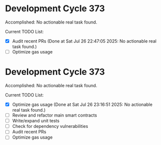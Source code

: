 # Development Cycle 373

Accomplished: No actionable real task found.

Current TODO List:

- [x] Audit recent PRs  (Done at Sat Jul 26 22:47:05 2025: No actionable real task found.)
- [ ] Optimize gas usage

# Development Cycle 373

Accomplished: No actionable real task found.

Current TODO List:

- [x] Optimize gas usage  (Done at Sat Jul 26 23:16:51 2025: No actionable real task found.)
- [ ] Review and refactor main smart contracts
- [ ] Write/expand unit tests
- [ ] Check for dependency vulnerabilities
- [ ] Audit recent PRs
- [ ] Optimize gas usage